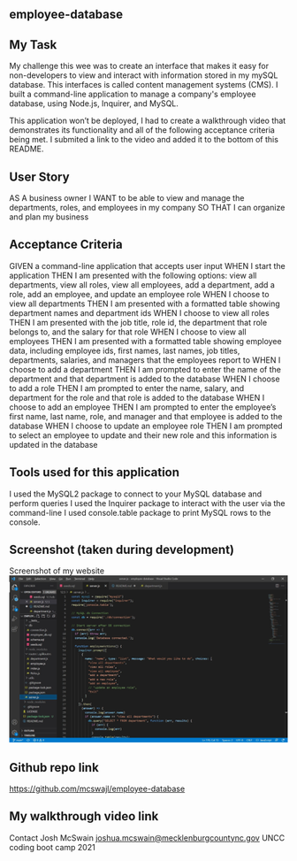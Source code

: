 ## employee-database

## My Task
My challenge this wee was to create an interface that makes it easy for non-developers to view and interact with information stored in my mySQL database. This interfaces is called content management systems (CMS). I built a command-line application to manage a company's employee database, using Node.js, Inquirer, and MySQL.

This application won’t be deployed, I had to create a walkthrough video that demonstrates its functionality and all of the following acceptance criteria being met. I submited a link to the video and added it to the bottom of this README.

## User Story
AS A business owner
I WANT to be able to view and manage the departments, roles, and employees in my company
SO THAT I can organize and plan my business

## Acceptance Criteria
GIVEN a command-line application that accepts user input
WHEN I start the application
THEN I am presented with the following options: view all departments, view all roles, view all employees, add a department, add a role, add an employee, and update an employee role
WHEN I choose to view all departments
THEN I am presented with a formatted table showing department names and department ids
WHEN I choose to view all roles
THEN I am presented with the job title, role id, the department that role belongs to, and the salary for that role
WHEN I choose to view all employees
THEN I am presented with a formatted table showing employee data, including employee ids, first names, last names, job titles, departments, salaries, and managers that the employees report to
WHEN I choose to add a department
THEN I am prompted to enter the name of the department and that department is added to the database
WHEN I choose to add a role
THEN I am prompted to enter the name, salary, and department for the role and that role is added to the database
WHEN I choose to add an employee
THEN I am prompted to enter the employee’s first name, last name, role, and manager and that employee is added to the database
WHEN I choose to update an employee role
THEN I am prompted to select an employee to update and their new role and this information is updated in the database 

## Tools used for this application
I used the MySQL2 package to connect to your MySQL database and perform queries
I used the Inquirer package to interact with the user via the command-line
I used console.table package to print MySQL rows to the console.

## Screenshot (taken during development)
Screenshot of my website
![Screenshot](/images/screenshot.jpg)


## Github repo link
https://github.com/mcswajl/employee-database

## My walkthrough video link


Contact
Josh McSwain 
joshua.mcswain@mecklenburgcountync.gov 
UNCC coding boot camp 2021